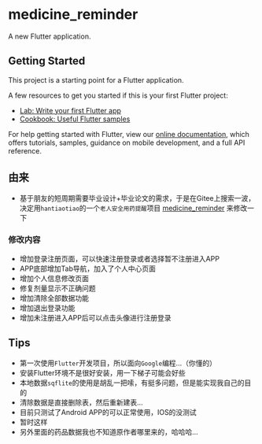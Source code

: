 # medicine_reminder

A new Flutter application.

## Getting Started

This project is a starting point for a Flutter application.

A few resources to get you started if this is your first Flutter project:

- [Lab: Write your first Flutter app](https://flutter.dev/docs/get-started/codelab)
- [Cookbook: Useful Flutter samples](https://flutter.dev/docs/cookbook)

For help getting started with Flutter, view our
[online documentation](https://flutter.dev/docs), which offers tutorials,
samples, guidance on mobile development, and a full API reference.


## 由来
+ 基于朋友的短周期需要毕业设计+毕业论文的需求，于是在Gitee上搜索一波，决定用`hantiaotiao`的一个`老人安全用药提醒`项目  [medicine_reminder](https://gitee.com/hantiaotiao/medicine_reminder.git) 来修改一下

### 修改内容
+ 增加登录注册页面，可以快速注册登录或者选择暂不注册进入APP
+ APP底部增加Tab导航，加入了个人中心页面
+ 增加个人信息修改页面
+ 修复剂量显示不正确问题
+ 增加清除全部数据功能
+ 增加退出登录功能
+ 增加未注册进入APP后可以点击头像进行注册登录

## Tips
+ 第一次使用`Flutter`开发项目，所以面向`Google`编程...（你懂的）
+ 安装Flutter环境不是很好安装，用一下梯子可能会好些
+ 本地数据`sqflite`的使用是胡乱一把嗦，有挺多问题，但是能实现我自己的目的
+ 清除数据是直接删除表，然后重新建表...
+ 目前只测试了Android APP的可以正常使用，IOS的没测试
+ 暂时这样
+ 另外里面的药品数据我也不知道原作者哪里来的，哈哈哈...